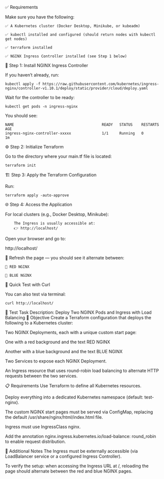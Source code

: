 ✅ Requirements

Make sure you have the following:

    ✅ A Kubernetes cluster (Docker Desktop, Minikube, or kubeadm)

    ✅ kubectl installed and configured (should return nodes with kubectl get nodes)

    ✅ terraform installed 

    ✅ NGINX Ingress Controller installed (see Step 1 below)
   🚀 Step 1: Install NGINX Ingress Controller

If you haven’t already, run:
```
kubectl apply -f https://raw.githubusercontent.com/kubernetes/ingress-nginx/controller-v1.10.1/deploy/static/provider/cloud/deploy.yaml
```
Wait for the controller to be ready:
```
kubectl get pods -n ingress-nginx
```
You should see:
```
NAME                                        READY   STATUS    RESTARTS   AGE
ingress-nginx-controller-xxxxx              1/1     Running   0          1m
```
⚙️ Step 2: Initialize Terraform

Go to the directory where your main.tf file is located:
```
terraform init
```
🏗️ Step 3: Apply the Terraform Configuration

Run:
```
terraform apply -auto-approve
```

🌐 Step 4: Access the Application

For local clusters (e.g., Docker Desktop, Minikube):
```
    The Ingress is usually accessible at:
    👉 http://localhost/
```
Open your browser and go to:

http://localhost/

🔁 Refresh the page — you should see it alternate between:

    🔴 RED NGINX

    🔵 BLUE NGINX

🧪 Quick Test with Curl

You can also test via terminal:
```
curl http://localhost/
```




📘 Test Task Description: Deploy Two NGINX Pods and Ingress with Load Balancing
🎯 Objective
Create a Terraform configuration that deploys the following to a Kubernetes cluster:

Two NGINX Deployments, each with a unique custom start page:

One with a red background and the text RED NGINX

Another with a blue background and the text BLUE NGINX

Two Services to expose each NGINX Deployment.

An Ingress resource that uses round-robin load balancing to alternate HTTP requests between the two services.

📋 Requirements
Use Terraform to define all Kubernetes resources.

Deploy everything into a dedicated Kubernetes namespace (default: test-nginx).

The custom NGINX start pages must be served via ConfigMap, replacing the default /usr/share/nginx/html/index.html file.

Ingress must use IngressClass nginx.

Add the annotation nginx.ingress.kubernetes.io/load-balance: round_robin to enable request distribution.


🧰 Additional Notes
The Ingress must be externally accessible (via LoadBalancer service or a configured Ingress Controller).

To verify the setup: when accessing the Ingress URL at /, reloading the page should alternate between the red and blue NGINX pages.
